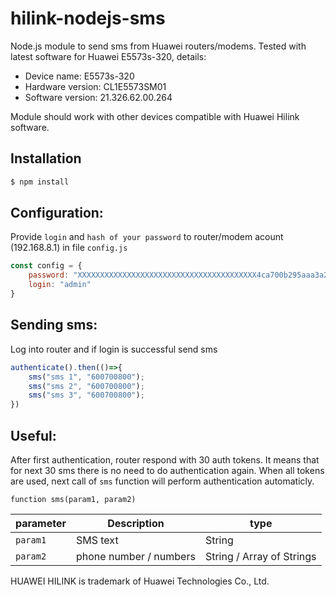# hilink-nodejs-sms
Node.js module to send sms from Huawei routers/modems.
Tested with latest software for Huawei E5573s-320, details:

* Device name:		E5573s-320
* Hardware version:	CL1E5573SM01
* Software version:	21.326.62.00.264

Module should work with other devices compatible with Huawei Hilink software.

## Installation

```sh
$ npm install
```

## Configuration:

Provide `login` and `hash of your password` to router/modem acount (192.168.8.1) in file `config.js`
```js
const config = {
	password: "XXXXXXXXXXXXXXXXXXXXXXXXXXXXXXXXXXXXXXXX4ca700b295aaa3a24",//<- sha256("PASSWORD")
	login: "admin"
}
```

## Sending sms:

Log into router and if login is successful send sms
```js
authenticate().then(()=>{
	sms("sms 1", "600700800");
	sms("sms 2", "600700800");
	sms("sms 3", "600700800");
})
```
## Useful:

After first authentication, router respond with 30 auth tokens. It means that for next 30 sms there is no need to do authentication again. When all tokens are used, next call of `sms` function will perform authentication automaticly.


`function sms(param1, param2)`

parameter | Description | type
--- | --- | ---
`param1` | SMS text | String
`param2` | phone number / numbers | String / Array of Strings



HUAWEI HILINK is trademark of Huawei Technologies Co., Ltd.